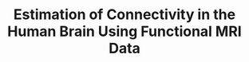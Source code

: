 ---
name: Armin Schwartzman
email: armins@ucsd.edu
photo: https://datascience.ucsd.edu/wp-content/uploads/2022/09/Armin-Schwartzman-2.jpg
website: https://schwartzman.scholar.st/
domain: A09
title: Estimation of Connectivity in the Human Brain Using Functional MRI Data
bio: "With an undergraduate degree in electrical engineering, I discovered statistics for my PhD and have been doing data science since then (even when it wasn't called by that name). Much of my work involves signal and image analysis, but I'm interested in many theoretical and applied problems, even philosophical. Outside of academia, I like doing music, dancing, swimming, and more."
description: "An important aspect of mapping and understanding the brain is to determine which parts are connected to which. Connections in the brain may be inferred by estimating the correlations between the time series of brain activity measured by functional MRI. In this project, we will learn how to estimate the brain connectivity structure by performing statistical analysis of the Human Connectome Project data."
summer: "The intention of the project is to replicate the default mode network paper (<a href='https://www.pnas.org/doi/full/10.1073/pnas.0504136102'>link</a>), which outlines two anticorrelated networks (task-positive and task-negative) that can be reliably detected in resting-state fMRI. Data from the HCP would be used to build region-to-region correlation matrices using the xDF method. Then the rows and columns of the correlation matrices would be grouped by network to visualize correlations within network and anticorrelations between networks. Additional reading material:

<ul>
<li> Functional connectivity in general: Chapter 8 from the Handbook of Functional MRI Data Analysis (<a href='https://www.cs.mtsu.edu/~xyang/fMRIHandBook.pdf'>link</a>)</li>

<li> Modules 16-20 from this Principles of fMRI course (<a href='https://www.youtube.com/playlist?list=PLfXA4opIOVrEFBitfTGRPppQmgKp7OO-F'>link</a>)</li>

<li> Specific nilearn tutorials:
This example goes through the steps of calculating a pairwise correlation matrix and plotting it in 3D brain space (<a href='https://nilearn.github.io/stable/auto_examples/03_connectivity/plot_probabilistic_atlas_extraction.html#build-and-display-a-correlation-matrix'>link</a>)</li>

<li> Specific statistical methods:
The xDF paper (<a href='https://www.sciencedirect.com/science/article/pii/S1053811919303945'>link</a>), an example xDF notebook, which includes instructions on how to download the code (<a href='https://github.com/griegner/xDF/blob/4f28696a5079a441ccb36cfa1c02abc06bf6e15b/Python/01-nilearn-example.ipynb
'>link</a>)</li>

<li> The Data: An overview of the Human Connectome Project (<a href='https://www.ncbi.nlm.nih.gov/pmc/articles/PMC3724347'>link</a>)</li>
</ul>"
oldstudent: https://jeremyn644.github.io/
prerequisites: Probability and Statistics (e.g. CSE 103, ECE 109, MATH 180A, MATH 183, MATH 189)
time: Wednesday 3:30-4:30PM, In-Person 📍 HDSI 138
style: Mentoring will involve data science PhD student Gabriel Riegner. Students are expected to take ownership over the project. This implies taking initiative in learning about the topic (from the assigned material and other sources), implementing the methods in code, being resourceful when needing help, and asking questions. Students are expected to put in their best effort, plan their time over the quarter, make substantial progress each week, report on it each week, and come up with an action plan for the next steps (as opposed to waiting for the mentor to give instructions). In other words, be independent, but ask for help when needed.
seats: 6
tag: Bio
---